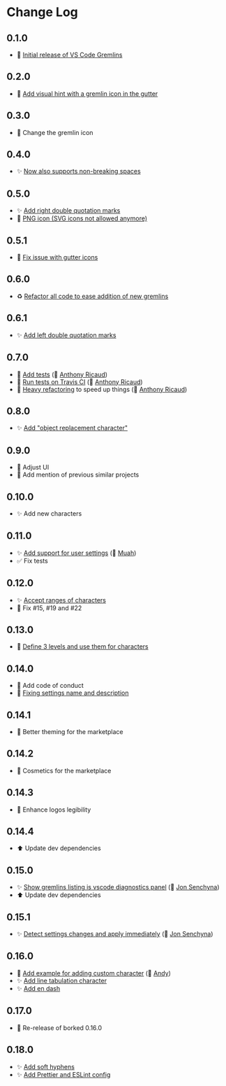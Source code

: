 # Change Log

## 0.1.0

- 🎉 [Initial release of VS Code Gremlins](https://github.com/nhoizey/vscode-gremlins/commit/490a5a81917b451506fce7ca5de615d0634a7ea8)

## 0.2.0

- 💄 [Add visual hint with a gremlin icon in the gutter](https://github.com/nhoizey/vscode-gremlins/commit/5dcc26c72c8aec30116d9d61ab5ea3786021002a)

## 0.3.0

- 💄 Change the gremlin icon

## 0.4.0

- ✨ [Now also supports non-breaking spaces](https://github.com/nhoizey/vscode-gremlins/commit/a0d3446d95c884f204114d23d9ce75d1cb1bf729)

## 0.5.0

- ✨️ [Add right double quotation marks](https://github.com/nhoizey/vscode-gremlins/commit/d2637f038d76edfe646af0a7fb7fbda2c9bd2f70)
- 💄 [PNG icon (SVG icons not allowed anymore)](https://github.com/nhoizey/vscode-gremlins/commit/4e46e4ea8fdd4a30baa7dfb78cec66abbcd3539f)

## 0.5.1

- 💄 [Fix issue with gutter icons](https://github.com/nhoizey/vscode-gremlins/commit/84833fed5de0ec7cdd04a1c284cd20a6350e8e3c)

## 0.6.0

- ♻️ [Refactor all code to ease addition of new gremlins](https://github.com/nhoizey/vscode-gremlins/commit/56c506a7b49b8fc334a94ee02ffad98f729766af)

## 0.6.1

- ️️✨️ [Add left double quotation marks](https://github.com/nhoizey/vscode-gremlins/commit/4a0c2bc7cda7761710757040a1b1026d780cc04d)

## 0.7.0

- 🚦 [Add tests](https://github.com/nhoizey/vscode-gremlins/commit/771da78e7f192edc993ea17b081b167377806af3) (🙏 [Anthony Ricaud](https://github.com/rik))
- 👷‍️ [Run tests on Travis CI](https://github.com/nhoizey/vscode-gremlins/commit/509213f5bde9a5f14975447f68b16ca360d3393b) (🙏 [Anthony Ricaud](https://github.com/rik))
- 🚀 [Heavy refactoring](https://github.com/nhoizey/vscode-gremlins/commit/618d5b9b2ba5bf35ca00558191d8867eb00081ec) to speed up things (🙏 [Anthony Ricaud](https://github.com/rik))

## 0.8.0

- ✨️ [Add "object replacement character"](https://github.com/nhoizey/vscode-gremlins/commit/b6fea6caf34010acc62830c66772026bbfb5f4c1)

## 0.9.0

- 💄 Adjust UI
- 📝 Add mention of previous similar projects

## 0.10.0

- ✨ Add new characters

## 0.11.0

- ✨️ [Add support for user settings](https://github.com/nhoizey/vscode-gremlins/pull/30) (🙏 [Muah](https://github.com/ctf0))
- ✅ Fix tests

## 0.12.0

- ✨ [Accept ranges of characters](https://github.com/nhoizey/vscode-gremlins/commit/c0e927e372f7489db673f49c2a40cb270e878779)
- 🐛 Fix #15, #19 and #22

## 0.13.0

- 🚦 [Define 3 levels and use them for characters](https://github.com/nhoizey/vscode-gremlins/commit/0b2ff33ae47fff5194a97d778ac64d8014ec9214)

## 0.14.0

- 📝 Add code of conduct
- 🐛 [Fixing settings name and description](https://github.com/nhoizey/vscode-gremlins/commit/412924b682fec32af33eeff7967bb3be0c059b1d)

## 0.14.1

- 💄 Better theming for the marketplace

## 0.14.2

- 💄 Cosmetics for the marketplace

## 0.14.3

- 💄 Enhance logos legibility

## 0.14.4

- ⬆️ Update dev dependencies

## 0.15.0

- ✨ [Show gremlins listing is vscode diagnostics panel](https://github.com/nhoizey/vscode-gremlins/commit/3135ec9231039f66a8f034d3e48c88bd0a7a0ede) (🙏 [Jon Senchyna](https://github.com/TheSench))
- ⬆️ Update dev dependencies

## 0.15.1

- ✨ [Detect settings changes and apply immediately](https://github.com/nhoizey/vscode-gremlins/pull/57) (🙏 [Jon Senchyna](https://github.com/TheSench))

## 0.16.0

- 📝 [Add example for adding custom character](https://github.com/nhoizey/vscode-gremlins/pull/101) (🙏 [Andy](https://github.com/LeCyberDucky))
- ✨ [Add line tabulation character](https://github.com/nhoizey/vscode-gremlins/commit/d49337b5eccaf1a5ce647825be40823192b7eac1)
- ✨ [Add en dash](https://github.com/nhoizey/vscode-gremlins/commit/0714ffd6045ff4144e36766145228d75775b4cce)

## 0.17.0

- 🐛 Re-release of borked 0.16.0

## 0.18.0

- ✨ [Add soft hyphens](https://github.com/nhoizey/vscode-gremlins/commit/6a0d350536b7a7252ae978811deaaed854f36aec)
- ✨ [Add Prettier and ESLint config](https://github.com/nhoizey/vscode-gremlins/commit/f707b02a736030ce5c1c4d74190547f5f272ec95)
